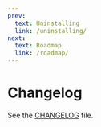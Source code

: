 ```yaml
---
prev:
  text: Uninstalling
  link: /uninstalling/
next:
  text: Roadmap
  link: /roadmap/
---
```


# Changelog

See the [CHANGELOG](CHANGELOG.md) file.
